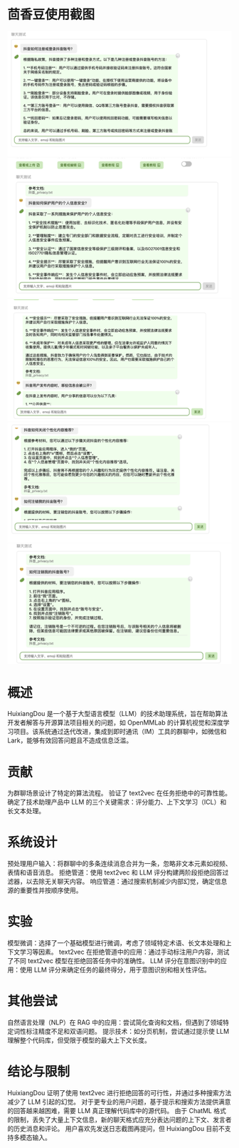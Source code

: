 # 茴香豆使用截图
![](./picture/huixiangdou1.png)
![](./picture/huixiangdou2.png)
![](./picture/huixiangdou3.png)
![](./picture/huixiangdou4.png)
![](./picture/huixiangdou5.png)


# 概述
HuixiangDou 是一个基于大型语言模型（LLM）的技术助理系统，旨在帮助算法开发者解答与开源算法项目相关的问题，如 OpenMMLab 的计算机视觉和深度学习项目。该系统通过迭代改进，集成到即时通讯（IM）工具的群聊中，如微信和Lark，能够有效回答问题且不造成信息泛滥。

# 贡献
为群聊场景设计了特定的算法流程。
验证了 text2vec 在任务拒绝中的可靠性能。
确定了技术助理产品中 LLM 的三个关键需求：评分能力、上下文学习（ICL）和长文本处理。
# 系统设计
预处理用户输入：将群聊中的多条连续消息合并为一条，忽略非文本元素如视频、表情和语音消息。
拒绝管道：使用 text2vec 和 LLM 评分构建两阶段拒绝回答过滤器，以去除无关聊天内容。
响应管道：通过搜索机制减少内部幻觉，确定信息源的重要性并按顺序使用。
# 实验
模型微调：选择了一个基础模型进行微调，考虑了领域特定术语、长文本处理和上下文学习等因素。
text2vec 在拒绝管道中的应用：通过手动标注用户内容，测试了不同 text2vec 模型在拒绝回答任务中的准确性。
LLM 评分在意图识别中的应用：使用 LLM 评分来确定任务的最终得分，用于意图识别和相关性评估。
# 其他尝试
自然语言处理（NLP）在 RAG 中的应用：尝试简化查询和文档，但遇到了领域特定词性标注精度不足和双语问题。
提示技术：如分页机制，尝试通过提示使 LLM 理解整个代码库，但受限于模型的最大上下文长度。
# 结论与限制
HuixiangDou 证明了使用 text2vec 进行拒绝回答的可行性，并通过多种搜索方法减少了 LLM 引起的幻觉。
对于更专业的用户问题，基于提示和搜索方法提供满意的回答越来越困难，需要 LLM 真正理解代码库中的源代码。
由于 ChatML 格式的限制，丢失了大量上下文信息，新的聊天格式应充分表达问题的上下文、发言者的历史消息和评论。
用户喜欢先发送日志截图再提问，但 HuixiangDou 目前不支持多模态输入。
